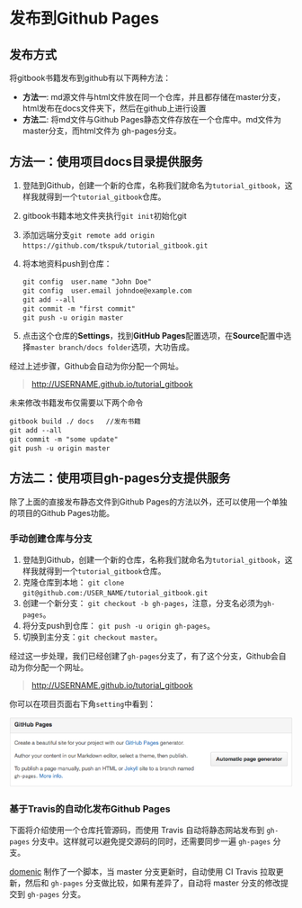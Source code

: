 # 发布到Github Pages

## 发布方式
将gitbook书籍发布到github有以下两种方法：
* **方法一**: md源文件与html文件放在同一个仓库，并且都存储在master分支，html发布在docs文件夹下，然后在github上进行设置
* **方法二**: 将md文件与Github Pages静态文件存放在一个仓库中。md文件为master分支，而html文件为 gh-pages分支。

## 方法一：使用项目docs目录提供服务

1. 登陆到Github，创建一个新的仓库，名称我们就命名为`tutorial_gitbook`，这样我就得到一个`tutorial_gitbook`仓库。
2. gitbook书籍本地文件夹执行`git init`初始化git 
3. 添加远端分支`git remote add origin https://github.com/tkspuk/tutorial_gitbook.git`
4. 将本地资料push到仓库：

    ```
    git config  user.name "John Doe"
    git config  user.email johndoe@example.com
    git add --all
    git commit -m "first commit"
    git push -u origin master
    ```
5. 点击这个仓库的**Settings**，找到**GitHub Pages**配置选项，在**Source**配置中选择`master branch/docs folder`选项，大功告成。

经过上述步骤，Github会自动为你分配一个网址。

> http://USERNAME.github.io/tutorial_gitbook

未来修改书籍发布仅需要以下两个命令

```
gitbook build ./ docs   //发布书籍
git add --all
git commit -m "some update"
git push -u origin master
```



## 方法二：使用项目gh-pages分支提供服务

除了上面的直接发布静态文件到Github Pages的方法以外，还可以使用一个单独的项目的Github Pages功能。

###  手动创建仓库与分支

1. 登陆到Github，创建一个新的仓库，名称我们就命名为`tutorial_gitbook`，这样我就得到一个`tutorial_gitbook`仓库。
2. 克隆仓库到本地： `git clone git@github.com:/USER_NAME/tutorial_gitbook.git`
3. 创建一个新分支： `git checkout -b gh-pages`，注意，分支名必须为`gh-pages`。
4. 将分支push到仓库： `git push -u origin gh-pages`。
5. 切换到主分支：`git checkout master`。

经过这一步处理，我们已经创建了`gh-pages`分支了，有了这个分支，Github会自动为你分配一个网址。

> http://USERNAME.github.io/tutorial_gitbook

你可以在项目页面右下角```setting```中看到：

![Github Pages](../imgs/gh-pages-setting.png)


### 基于Travis的自动化发布Github Pages

下面将介绍使用一个仓库托管源码，而使用 Travis 自动将静态网站发布到 `gh-pages` 分支中。这样就可以避免提交源码的同时，还需要同步一遍 `gh-pages` 分支。

[domenic](https://gist.github.com/domenic/ec8b0fc8ab45f39403dd) 制作了一个脚本，当 master 分支更新时，自动使用 CI Travis 拉取更新，然后和 `gh-pages` 分支做比较，如果有差异了，自动将 master 分支的修改提交到 `gh-pages` 分支。
